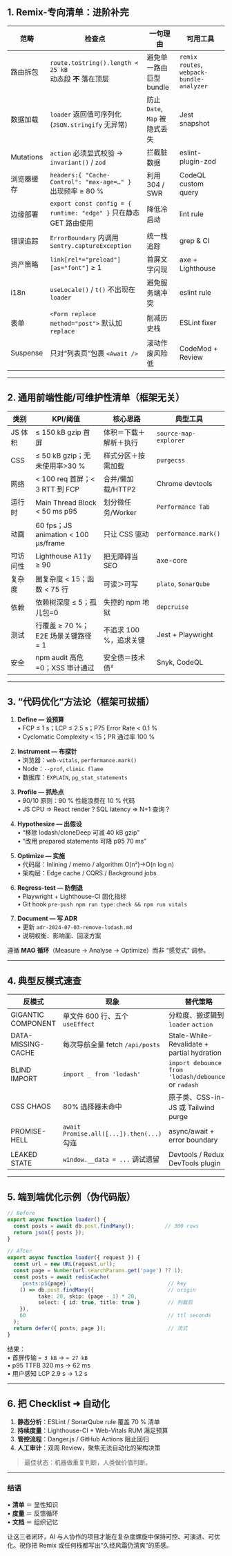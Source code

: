 ## 1. Remix-专向清单：进阶补完

| 范畴 | 检查点 | 一句理由 | 可用工具 |
|------|--------|----------|-----------|
| 路由拆包 | `route.toString().length < 25 kB` <br>动态段 **不** 落在顶层 | 避免单一路由巨型 bundle | `remix routes`, `webpack-bundle-analyzer` |
| 数据加载 | `loader` 返回值可序列化 (`JSON.stringify` 无异常) | 防止 `Date`, `Map` 被隐式丢失 | Jest snapshot |
| Mutations | `action` 必须显式校验 → `invariant()` / `zod` | 拦截脏数据 | eslint-plugin-zod |
| 浏览器缓存 | `headers:{ "Cache-Control": "max-age=…" }` 出现频率 ≥ 80 % | 利用 304 / SWR | CodeQL custom query |
| 边缘部署 | `export const config = { runtime: "edge" }` 只在静态 GET 路由使用 | 降低冷启动 | lint rule |
| 错误追踪 | `ErrorBoundary` 内调用 `Sentry.captureException` | 统一栈追踪 | grep & CI |
| 资产策略 | `link[rel*="preload"][as="font"]` ≥ 1 | 首屏文字闪现 | axe + Lighthouse |
| i18n | `useLocale()` / `t()` 不出现在 `loader` | 避免服务端冲突 | eslint rule |
| 表单 | `<Form replace method="post">` 默认加 `replace` | 削减历史栈 | ESLint fixer |
| Suspense | 只对“列表页”包裹 `<Await />` | 滚动作废风险低 | CodeMod + Review |

---

## 2. 通用前端性能/可维护性清单（框架无关）

| 类别 | KPI/阈值 | 核心思路 | 典型工具 |
|------|----------|----------|-----------|
| JS 体积 | ≤ 150 kB gzip 首屏 | 体积＝下载＋解析＋执行 | `source-map-explorer` |
| CSS | ≤ 50 kB gzip；无未使用率>30 % | 样式分区＋按需加载 | `purgecss` |
| 网络 | < 100 req 首屏；< 3 RTT 到 FCP | 合并/懒加载/HTTP2 | Chrome devtools |
| 运行时 | Main Thread Block < 50 ms p95 | 划分微任务/Worker | `Performance Tab` |
| 动画 | 60 fps；JS animation < 100 µs/frame | 只让 CSS 驱动 | `performance.mark()` |
| 可访问性 | Lighthouse A11y ≥ 90 | 把无障碍当 SEO | axe-core |
| 复杂度 | 圈复杂度 < 15；函数 < 75 行 | 可读＞可写 | `plato`, `SonarQube` |
| 依赖 | 依赖树深度 ≤ 5；孤儿包=0 | 失控的 npm 地狱 | `depcruise` |
| 测试 | 行覆盖 ≥ 70 %；E2E 场景关键路径 = 1 | 不追求 100 %，追求关键 | Jest + Playwright |
| 安全 | npm audit 高危=0；XSS 审计通过 | 安全债＝技术债² | Snyk, CodeQL |

---

## 3. “代码优化”方法论（框架可拔插）

1. **Define — 设预算**  
   • FCP ≤ 1 s；LCP ≤ 2.5 s；P75 Error Rate < 0.1 %  
   • Cyclomatic Complexity < 15；PR 通过率 100 %

2. **Instrument — 布探针**  
   • 浏览器：`web-vitals`, `performance.mark()`  
   • Node：`--prof`, `clinic flame`  
   • 数据库：`EXPLAIN`, `pg_stat_statements`

3. **Profile — 抓热点**  
   • 90/10 原则：90 % 性能浪费在 10 % 代码  
   • JS CPU ⇒ React render？SQL latency ⇒ N+1 查询？

4. **Hypothesize — 出假设**  
   • “移除 lodash/cloneDeep 可减 40 kB gzip”  
   • “改用 prepared statements 可降 p95 70 ms”

5. **Optimize — 实施**  
   • 代码层：Inlining / memo / algorithm O(n²)→O(n log n)  
   • 架构层：Edge cache / CQRS / Background jobs

6. **Regress-test — 防倒退**  
   • Playwright + Lighthouse-CI 固化指标  
   • Git hook `pre-push npm run type:check && npm run vitals`

7. **Document — 写 ADR**  
   • 更新 `adr-2024-07-03-remove-lodash.md`  
   • 说明权衡、影响面、回滚方案

遵循 **MAO 循环**（Measure → Analyse → Optimize）而非 “感觉式” 调参。

---

## 4. 典型反模式速查

| 反模式 | 现象 | 替代策略 |
|--------|------|----------|
| GIGANTIC COMPONENT | 单文件 600 行、五个 `useEffect` | 分粒度、搬逻辑到 `loader`  `action` |
| DATA-MISSING-CACHE | 每次导航全量 fetch `/api/posts` | Stale-While-Revalidate + partial hydration |
| BLIND IMPORT | `import _ from 'lodash'` | `import debounce from 'lodash/debounce'` or `radash` |
| CSS CHAOS | 80% 选择器未命中 | 原子类、CSS-in-JS 或 Tailwind purge |
| PROMISE-HELL | `await Promise.all([...]).then(...)` 勾连 | async/await + error boundary |
| LEAKED STATE | `window.__data = ...` 调试遗留 | Devtools / Redux DevTools plugin |

---

## 5. 端到端优化示例（伪代码版）

```ts
// Before
export async function loader() {
  const posts = await db.post.findMany();          // 300 rows
  return json({ posts });
}

// After
export async function loader({ request }) {
  const url = new URL(request.url);
  const page = Number(url.searchParams.get('page') ?? 1);
  const posts = await redisCache(
    `posts:p${page}`,                               // key
    () => db.post.findMany({                        // origin
          take: 20, skip: (page - 1) * 20,
          select: { id: true, title: true }         // 列裁剪
    }),
    60                                              // ttl seconds
  );
  return defer({ posts, page });                    // 流式
}
```

结果：  
• 首屏传输 `≈ 3 kB` → `≈ 27 kB`  
• p95 TTFB 320 ms → 62 ms  
• 用户感知 LCP 2.9 s → 1.2 s

---

## 6. 把 Checklist ➜ 自动化

1. **静态分析**：ESLint / SonarQube rule 覆盖 70 % 清单  
2. **持续度量**：Lighthouse-CI + Web-Vitals RUM 满足预算  
3. **管控流程**：Danger.js / GitHub Actions 阻止回归  
4. **人工审计**：双周 Review，聚焦无法自动化的架构决策

> 最佳状态：机器做重复判断，人类做价值判断。

---

### 结语

• **清单** ＝ 显性知识  
• **度量** ＝ 反馈循环  
• **文档** ＝ 组织记忆  

让这三者闭环，AI 与人协作的项目才能在复杂度螺旋中保持可控、可演进、可优化。祝你把 Remix 或任何栈都写出“久经风霜仍清爽”的质感。
